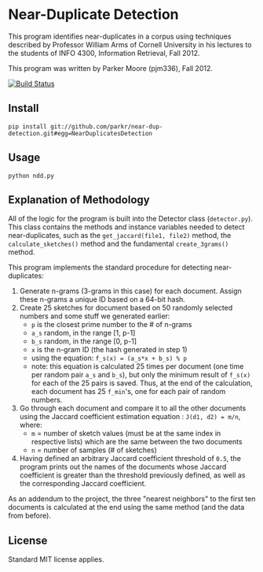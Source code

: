 # Near-Duplicate Detection

This program identifies near-duplicates in a corpus using techniques described
by Professor William Arms of Cornell University in his lectures to the students
of INFO 4300, Information Retrieval, Fall 2012.

This program was written by Parker Moore (pjm336), Fall 2012.

[![Build Status](https://travis-ci.org/parkr/near-dup-detection.png?branch=master)](https://travis-ci.org/parkr/near-dup-detection?branch=master)

## Install

```
pip install git://github.com/parkr/near-dup-detection.git#egg=NearDuplicatesDetection
```

## Usage

    python ndd.py

## Explanation of Methodology

All of the logic for the program is built into the Detector class 
(`detector.py`). This class contains the methods and instance variables needed
to detect near-duplicates, such as the `get_jaccard(file1, file2)` method, the
`calculate_sketches()` method and the fundamental `create_3grams()` method.

This program implements the standard procedure for detecting near-duplicates:

1. Generate n-grams (3-grams in this case) for each document. Assign these
    n-grams a unique ID based on a 64-bit hash.
2. Create 25 sketches for document based on 50 randomly selected
    numbers and some stuff we generated earlier:
    - `p` is the closest prime number to the # of n-grams
    - `a_s` random, in the range [1, p-1]
    - `b_s` random, in the range [0, p-1]
    - `x` is the n-gram ID (the hash generated in step 1)
    - using the equation: `f_s(x) = (a_s*x + b_s) % p`
    - note: this equation is calculated 25 times per document (one time per
            random pair `a_s` and `b_s`), but only the minimum result of
            `f_s(x)` for each of the 25 pairs is saved. Thus, at the end of
            the calculation, each document has 25 `f_min`'s, one for each
            pair of random numbers.
3. Go through each document and compare it to all the other documents using the
    Jaccard coefficient estimation equation : `J(d1, d2) = m/n`, where:
    - `m` = number of sketch values (must be at the same index in respective
        lists) which are the same between the two documents
    - `n` = number of samples (# of sketches)
4. Having defined an arbitrary Jaccard coefficient threshold of `0.5`, the
    program prints out the names of the documents whose Jaccard coefficient
    is greater than the threshold previously defined, as well as the corresponding
    Jaccard coefficient.

As an addendum to the project, the three "nearest neighbors" to the first ten
documents is calculated at the end using the same method (and the data from
before).

## License

Standard MIT license applies.
